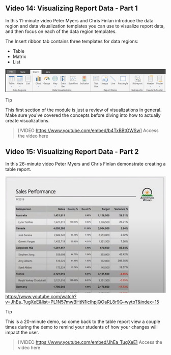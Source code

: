 ## Video 14: Visualizing Report Data - Part 1
In this 11-minute video Peter Myers and Chris Finlan introduce the data region and data visualization templates you can use to visualize report data, and then focus on each of the data region templates.

The Insert ribbon tab contains three templates for data regions:
- Table
- Matrix
- List

![Ribbon tab links to templates](../media/insert-ribbon-tab.png)

> [!TIP]
> This first section of the module is just a review of visualizations in general. Make sure you've covered the concepts before diving into how to actually create visualizations. 

> [!VIDEO https://www.youtube.com/embed/b4TxBBtOWSw]
> Access the video here



## Video 15: Visualizing Report Data - Part 2
In this 26-minute video Peter Myers and Chris Finlan demonstrate creating a table report.



![alt text for image](../media/sales-performance.png)
https://www.youtube.com/watch?v=JhEa_TugXeE&list=PL1N57mwBHtN1icIhpjQOaRL8r9G-wytpT&index=15

> [!TIP]
> This is a 20-minute demo, so come back to the table report view a couple times during the demo to remind your students of how your changes will impact the user.

> [!VIDEO https://www.youtube.com/embed/JhEa_TugXeE]
> Access the video here